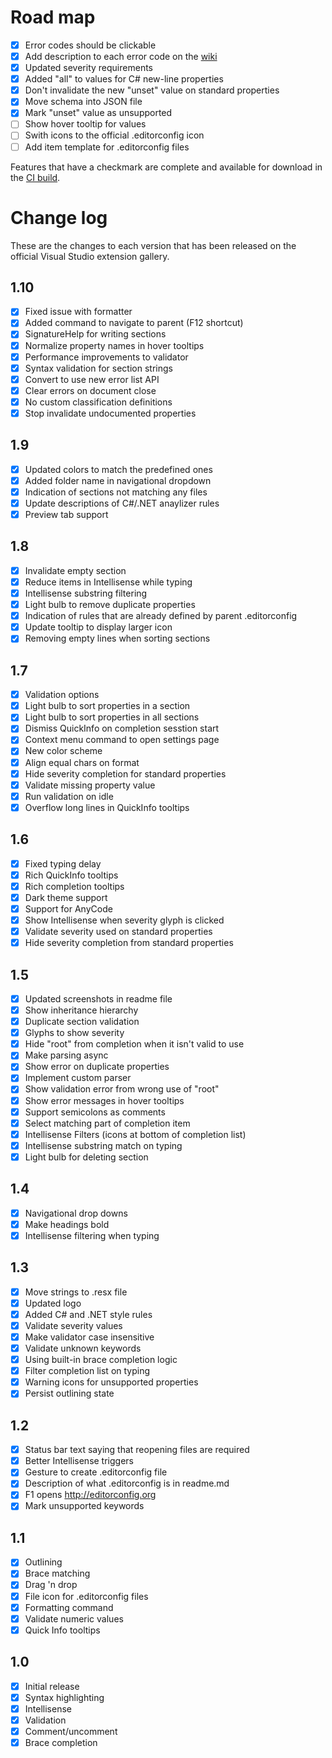 # Road map

- [x] Error codes should be clickable
- [x] Add description to each error code on the [wiki](https://github.com/madskristensen/EditorConfigLanguage/wiki/Error-codes)
- [x] Updated severity requirements
- [x] Added "all" to values for C# new-line properties
- [x] Don't invalidate the new "unset" value on standard properties
- [x] Move schema into JSON file
- [x] Mark "unset" value as unsupported
- [ ] Show hover tooltip for values 
- [ ] Swith icons to the official .editorconfig icon
- [ ] Add item template for .editorconfig files

Features that have a checkmark are complete and available for
download in the
[CI build](http://vsixgallery.com/extension/1209461d-57f8-46a4-814a-dbe5fecef941/).

# Change log

These are the changes to each version that has been released
on the official Visual Studio extension gallery.

## 1.10

- [x] Fixed issue with formatter
- [x] Added command to navigate to parent (F12 shortcut)
- [x] SignatureHelp for writing sections
- [x] Normalize property names in hover tooltips
- [x] Performance improvements to validator
- [x] Syntax validation for section strings
- [x] Convert to use new error list API
- [x] Clear errors on document close
- [x] No custom classification definitions
- [x] Stop invalidate undocumented properties

## 1.9

- [x] Updated colors to match the predefined ones
- [x] Added folder name in navigational dropdown
- [x] Indication of sections not matching any files
- [x] Update descriptions of C#/.NET anaylizer rules
- [x] Preview tab support

## 1.8

- [x] Invalidate empty section
- [x] Reduce items in Intellisense while typing
- [x] Intellisense substring filtering
- [x] Light bulb to remove duplicate properties
- [x] Indication of rules that are already defined by parent .editorconfig
- [x] Update tooltip to display larger icon
- [x] Removing empty lines when sorting sections

## 1.7

- [x] Validation options
- [x] Light bulb to sort properties in a section
- [x] Light bulb to sort properties in all sections
- [x] Dismiss QuickInfo on completion sesstion start
- [x] Context menu command to open settings page
- [x] New color scheme
- [x] Align equal chars on format
- [x] Hide severity completion for standard properties
- [x] Validate missing property value
- [x] Run validation on idle
- [x] Overflow long lines in QuickInfo tooltips

## 1.6

- [x] Fixed typing delay
- [x] Rich QuickInfo tooltips
- [x] Rich completion tooltips
- [x] Dark theme support
- [x] Support for AnyCode
- [x] Show Intellisense when severity glyph is clicked
- [x] Validate severity used on standard properties
- [x] Hide severity completion from standard properties

## 1.5

- [x] Updated screenshots in readme file
- [x] Show inheritance hierarchy
- [x] Duplicate section validation
- [x] Glyphs to show severity
- [x] Hide "root" from completion when it isn't valid to use
- [x] Make parsing async
- [x] Show error on duplicate properties
- [x] Implement custom parser
- [x] Show validation error from wrong use of "root"
- [x] Show error messages in hover tooltips
- [x] Support semicolons as comments
- [x] Select matching part of completion item
- [x] Intellisense Filters (icons at bottom of completion list)
- [x] Intellisense substring match on typing
- [x] Light bulb for deleting section

## 1.4

- [x] Navigational drop downs
- [x] Make headings bold
- [x] Intellisense filtering when typing

## 1.3

- [x] Move strings to .resx file
- [x] Updated logo
- [x] Added C# and .NET style rules
- [x] Validate severity values
- [x] Make validator case insensitive
- [x] Validate unknown keywords
- [x] Using built-in brace completion logic
- [x] Filter completion list on typing
- [x] Warning icons for unsupported properties
- [x] Persist outlining state

## 1.2

- [x] Status bar text saying that reopening files are required
- [x] Better Intellisense triggers
- [x] Gesture to create .editorconfig file
- [x] Description of what .editorconfig is in readme.md
- [x] F1 opens http://editorconfig.org
- [x] Mark unsupported keywords

## 1.1

- [x] Outlining
- [x] Brace matching
- [x] Drag 'n drop
- [x] File icon for .editorconfig files
- [x] Formatting command
- [x] Validate numeric values
- [x] Quick Info tooltips

## 1.0

- [x] Initial release
- [x] Syntax highlighting
- [x] Intellisense
- [x] Validation
- [x] Comment/uncomment
- [x] Brace completion